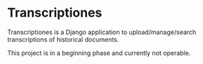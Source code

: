 # Transcriptiones
Transcriptiones is a Django application to upload/manage/search transcriptions of historical documents.

This project is in a beginning phase and currently not operable.
